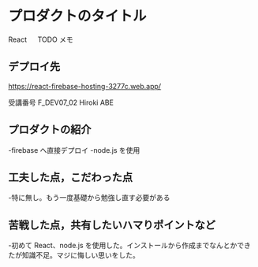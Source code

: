 # プロダクトのタイトル

React 　 TODO メモ

## デプロイ先

https://react-firebase-hosting-3277c.web.app/

受講番号 F_DEV07_02 Hiroki ABE

## プロダクトの紹介

-firebase へ直接デプロイ
-node.js を使用

## 工夫した点，こだわった点

-特に無し。もう一度基礎から勉強し直す必要がある

## 苦戦した点，共有したいハマりポイントなど

-初めて React、node.js を使用した。インストールから作成までなんとかできたが知識不足。マジに悔しい思いをした。
